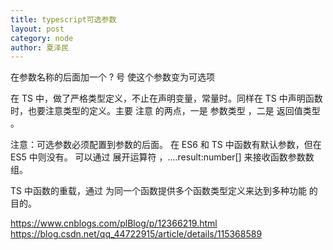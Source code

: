 ```yaml
---
title: typescript可选参数
layout: post
category: node
author: 夏泽民
---
```

在参数名称的后面加一个 ? 号 使这个参数变为可选项

在 TS 中，做了严格类型定义，不止在声明变量，常量时。同样在 TS 中声明函数 时，也要注意类型的定义。主要 注意 的两点，一是 参数类型 ，二是 返回值类型 。


注意：可选参数必须配置到参数的后面。
在 ES6 和 TS 中函数有默认参数，但在 ES5 中则没有。
可以通过 展开运算符 ，....result:number[] 来接收函数参数数组。

TS 中函数的重载，通过 为同一个函数提供多个函数类型定义来达到多种功能 的目的。

<!-- more -->
https://www.cnblogs.com/plBlog/p/12366219.html
https://blog.csdn.net/qq_44722915/article/details/115368589
